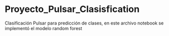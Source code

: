 # Proyecto_Pulsar_Clasisfication

Clasificación Pulsar para predicción de clases, en este archivo notebook se implementó el modelo random forest
